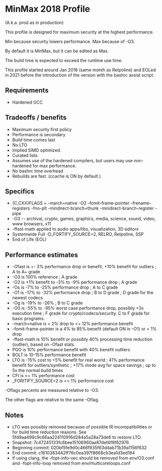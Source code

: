 # MinMax 2018 Profile

(A.k.a. prod as in production)

This profile is designed for maximum security at the highest performance.

Min because security lowers performance.  Max because of -O3.

By default it is MinMax, but it can be edited as Max.

The build time is expected to exceed the runtime use time.

This profile started around Jan 2018 (same month as Retpoline) and EOLed in 2021
before the introduction of the version with the bashrc assist script.

## Requirements

* Hardened GCC

## Tradeoffs / benefits

* Maximum security first policy
* Performance is secondary
* Build time comes last
* No LTO
* Implied SIMD optimized.
* Curated lists
* Assumes use of the hardened compilers, but users may use non-hardened for max
performance.
* No bashrc time overhead
* Rebuilds are fast. (ccache is ON by default.)

## Specifics

* {C,CXX}FLAGS = -march=native -O2 -fomit-frame-pointer -frename-registers -fno-plt -mindirect-branch=thunk -mindirect-branch-register -pipe
* -O3 -- archival, crypto, games, graphics, media, science, sound, video, www browsers, x11
* -ffast-math applied to audio apps/libs, visualization, 3D editors
* Systemwide Full -D_FORTIFY_SOURCE=2, RELRO, Retpoline, SSP
* End of Life (EOL)

## Performance estimates

* -Ofast is +- 3% performance drop or benefit, +10% benefit for outliers ; A to A+ grade
* -O3 is 100% reference ; A grade
* -O2 is +1% benefit to -3% to -9% performance drop ; A grade
* -Os is -7% to -25% performance drop ; A to C grade
* -O1 is -17% to -32% performance drop ; B to D grade ; D grade for the newest codecs
* -Og is -19% to -26% ; B to C grade
* -O0 is -55% to -95% worst case performance drop, possibly +3x execution time ; F grade for crypto/codecs/security.  C to F grade for basic programs.
* -march=native is &lt; 2% drop to &lt;= 12% performance benefit
* -fomit-frame-pointer is a 4% to 85% benefit (default ON in -O1) or &lt; 1% drop
* -ffast-math is 10% benefit or possibly 40% processing time reduction (outlier), based on -Ofast stats.
* PGO is 10% performance benefit with 40% benefit outliers
* BOLT is 10-15% performance benefit
* LTO is -15% cost to +5% benefit for real world ; 41% performance benefit for outliers/synthetic ; +17% mode avg for space savings ; up to 5x the normal build times
* CFI is &lt;= 1% performance cost
* _FORITIFY_SOURCE=2 is &lt;= 1% performance cost

-Oflags percents are measured relative to -O3.

The other flags are relative to the same -Oflag.

## Notes

* LTO was possibly removed because of possible IR incompatibilities or for build
time reduction reasons.  See 5fd9aa499c9c66aa224110916d284a5a28a73de6 to restore
LTO.
* Snapshot:  7c47245133fc6bee15106960aa87def4f9f62976
* Beginning commit:  020bf5fe9d0c466f935f63ddab71b39a1156f632
* End commit:  c1610383442ff76c0ea397f8668cb3ea1d3ed184
* If using clang, the -fopt-info-vec should be removed from env/O3.conf and -fopt-info-loop removed from env/multicoreloops.conf
